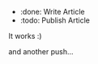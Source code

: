 <!-- Space: ESDKB -->
<!-- Title: Pushed from katsdpdocs -->

<!-- Macro: :done:
     Template: ac:status
     Title: DONE
     Color: Green -->

<!-- Macro: :todo:
     Template: ac:status
     Title: TODO
     Color: Blue -->

* :done: Write Article
* :todo: Publish Article

It works :)

and another push...
